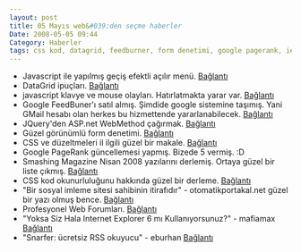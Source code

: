 ```yaml
---
layout: post
title: 05 Mayıs web&#039;den seçme haberler
Date: 2008-05-05 09:44
Category: Haberler
tags: css kod, datagrid, feedburner, form denetimi, google pagerank, ie6, javscript, jquery, klavye olayları, RSS okuyucu, sosyal-imleme
---
```


-   Javascript ile yapılmış geçiş efektli açılır menü. [Bağlantı][]
-   DataGrid ipuçları. [Bağlantı][1]
-   javascript klavye ve mouse olayları. Hatırlatmakta yarar var.
    [Bağlantı][2]
-   Google FeedBuner'ı satıl almış. Şimdide google sistemine taşımış.
    Yani GMail hesabı olan herkes bu hizmettende yararlanabilecek.
    [Bağlantı][3]
-   JQuery'den ASP.net WebMethod çağırmak. [Bağlantı][4]
-   Güzel görünümlü form denetimi. [Bağlantı][5]
-   CSS ve düzeltmeleri il ilgili güzel bir makale. [Bağlantı][6]
-   Google PageRank güncellemesi yapmış. Bizede 5 vermiş. :D
-   Smashing Magazine Nisan 2008 yazılarını derlemiş. Ortaya güzel bir
    liste çıkmış. [Bağlantı][7]
-   CSS kod okunurluluğunu hakkında güzel bir derleme. [Bağlantı][8]
-   "Bir sosyal imleme sitesi sahibinin itirafıdır" -
    otomatikportakal.net güzel bir yazı olmuş bence. [Bağlantı][9]
-   Profesyonel Web Forumları. [Bağlantı][10]
-   "Yoksa Siz Hala Internet Explorer 6 mı Kullanıyorsunuz?" - mafiamax
    [Bağlantı][11]
-   "Snarfer: ücretsiz RSS okuyucu" - eburhan [Bağlantı][12]


  [Bağlantı]: http://www.leigeber.com/2008/04/sliding-javascript-dropdown-menu/
    "javascript menü"
  [1]: http://www.codedigest.com/Articles/ASPNET/77_Useful_Datagrid_Tips.aspx
    "datagrid"
  [2]: http://www.javascriptkit.com/jsref/eventkeyboardmouse.shtml
    "klavye ve mosue"
  [3]: http://googlesystem.blogspot.com/2008/04/feedburner-moves-to-google-accounts.html
    "feedburner google a taşındı"
  [4]: http://www.dev102.com/2008/04/30/call-aspnet-webmethod-from-jquery/
    "asp.net -jquery"
  [5]: http://www.leigeber.com/2008/04/dynamic-inline-javascript-form-validation/
    "güzel görünümlü form denetimi"
  [6]: http://veerle.duoh.com/blog/comments/starting_with_css_and_bug_fixing_tips/
    "css ve düzeltmeler"
  [7]: http://www.smashingmagazine.com/2008/04/30/best-of-april-2008/
    "smashing magazine"
  [8]: http://www.smashingmagazine.com/2008/05/02/improving-code-readability-with-css-styleguides/
    "css kod okunurluluğu"
  [9]: http://www.otomatikportakal.net/webikisifir/bir-sosyal-imleme-sitesi-sahibinin-itirafidir.htm
    "imlemeli imlememeli mi"
  [10]: http://www.smashingmagazine.com/2008/05/01/professional-web-design-forums/
    "web forumları"
  [11]: http://www.mafiamax.com/2008/05/yoksa-siz-hala-internet-explorer-6-mi.html
    "ie6 kullanmayın"
  [12]: http://www.eburhan.com/snarfer-ucretsiz-rss-okuyucu/ "Bağlantı"
